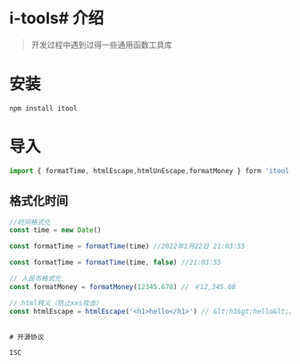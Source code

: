 # i-tools# 介绍

> 开发过程中遇到过得一些通用函数工具库

# 安装

```
npm install itool
```

# 导入

```js
import { formatTime, htmlEscape,htmlUnEscape,formatMoney } form 'itool'
```

## 格式化时间

```js
//时间格式化
const time = new Date()

const formatTime = formatTime(time) //2022年1月22日 21:03:55

const formatTime = formatTime(time, false) //21:03:55

// 人民币格式化
const formatMoney = formatMoney(12345.678) // ￥12,345.68

// html转义（防止xxs攻击）
const htmlEscape = htmlEscape('<h1>hello</h1>') // &lt;h1&gt;hello&lt;/h1&gt;
```

```

# 开源协议

ISC
```
